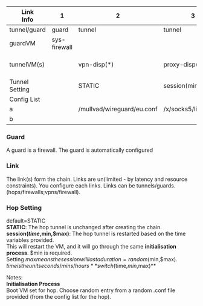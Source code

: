 |          Link<br>Info  | 1            | 2                          | 3                   | 4                   | 5                             | 6           | 7                           |
|------------------------|--------------|----------------------------|---------------------|---------------------|-------------------------------|-------------|-----------------------------|
| tunnel/guard           | guard        | tunnel                     | tunnel              | tunnel              | tunnel                        | guard       | tunnel                      |
| guardVM                | sys-firewall |                            |                     |                     |                               | mirage-disp |                             |
| tunnelVM(s)            |              | vpn-disp(*)                | proxy-disp(*)       | proxy-disp(*)       | vpn-disp(*)                   |             | sys-whonix(a),proxy-disp(*) |
| Tunnel Setting         |              | STATIC                     | session(mins,15,20) | session(mins,20,30) | switch(mins,10,20)            |             | STATIC                      |
| Config List            |              |                            |                     |                     |                               |             |                             |
| a                      |              | /mullvad/wireguard/eu.conf | /x/socks5/list.conf | /x/https/list.conf  | /nordvpn/wireguard/world.conf |             | TOR                         |
| b                      |              |                            |                     |                     | /mullvad/openVPN/USA.conf     |             | /resi/https/world.conf      |

<h3>Guard</h3>

A guard is a firewall. The guard is automatically configured



<h3>Link</h3>

The link(s) form the chain. Links are un(limited - by latency and resource constraints). You configure each links.
Links can be tunnels/guards. (hops/firewalls;vpns/firewall).

<h3>Hop Setting</h3>

default=STATIC  
**STATIC**: The hop tunnel is unchanged after creating the chain.  
**session($time,$min,$max)**: The hop tunnel is restarted based on the time variables provided.  
This will restart the VM, and it will go through the same **initialisation process**.
$min is required.  
Setting $max means the session will last a duration=random($min,$max).  
$time is the unit seconds/mins/hours  
**switch($time,$min,$max)**



Notes:  
**Initialisation Process**  
Boot VM set for hop. 
Choose random entry from a random .conf file provided (from the config list for the hop). 
